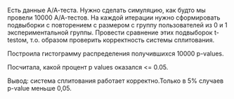 Eсть данные А/А-теста. Нужно сделать симуляцию, как будто мы провели 10000 А/А-тестов. На каждой итерации  нужно сформировать подвыборки с повторением с размером с группу пользователей из 0 и 1  экспериментальной группы. Провести сравнение этих подвыборок t-testом, т.о. образом проверить корректность системы сплитования.

Построила гистограмму распределения получившихся 10000 p-values.

Посчитала, какой процент p values оказался <= 0.05.

Вывод: система сплитования работает корректно.Только в 5% случаев p-value меньше 0,05.

